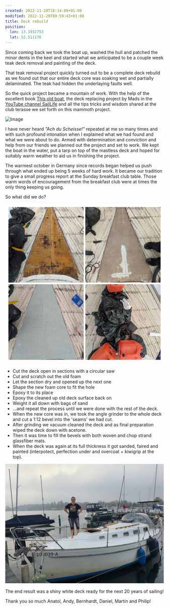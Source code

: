 ```yaml
---
created: 2022-11-28T18:14:09+01:00
modified: 2022-11-29T09:59:43+01:00
title: Deck rebuild
position:
  lon: 13.1932753
  lat: 52.511176
---
```


Since coming back we took the boat up, washed the hull and patched the minor dents in the keel and started what we anticipated to be a couple week teak deck removal and painting of the deck.

That teak removal project quickly turned out to be a complete deck rebuild as we found out that our entire deck core was soaking wet and partially delaminated. The teak had hidden the underlaying faults well.

So the quick project became a mountain of work. With the help of the excellent book [This old boat](https://www.goodreads.com/book/show/1012547.This_Old_Boat), the deck replacing project by Mads in the [YouTube channel SailLife](https://youtube.com/@SailLife) and all the tips tricks and wisdom shared at the club terasse we set forth on this mammoth project. 

![Image](../2022/54ca0b33048deddcd3703f75ace7dc99.jpg) 

I have never heard *"Ach du Scheisse!"* repeated at me so many times and with such profound intonation when I explained what we had found and what we were about to do. Armed with determination and conviction and help from our friends we planned out the project and set to work. We kept the boat in the water, put a tarp on top of the mastless deck and hoped for suitably warm weather to aid us in finishing the project.

The warmest october in Germany since records began helped us push through what ended up being 5 weeks of hard work. It became our tradition to give a small progress report at the Sunday breakfast club table. Those warm words of encouragement from the breakfast club were at times the only thing keeping us going. 

So what did we do? 

![Image](../2022/0c97de2f0b1e842885f57523a7e2e568.jpg) 

* Cut the deck open in sections with a circular saw
* Cut and scratch out the old foam 
* Let the section dry and opened up the next one
* Shape the new foam core to fit the hole
* Epoxy it to its place
* Epoxy the cleaned up old deck surface back on
* Weight it all down with bags of sand
* ...and repeat the process until we were done with the rest of the deck.
* When the new core was in, we took the angle grinder to the whole deck and cut a 1:12 bevel into the 'seams' we had cut.
* After grinding we vacuum cleaned the deck and as final preparation wiped the deck down with acetone.
* Then it was time to fill the bevels with both woven and chop strand glassfiber mats.
* When the deck was again at its full thickness it got sanded, faired and painted (interpotect, perfection under and overcoat + kiwigrip at the top).

![Image](../2022/cb49f721fc725e13f1cd48db148e76b5.jpg) 

 The end result was a shiny white deck ready for the next 20 years of sailing!

 Thank you so much Anatol, Andy, Bernhardt, Daniel, Martin and Philip!

